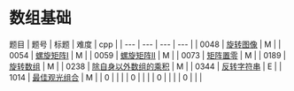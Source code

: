 <!--
 * @Author: QDX
 * @Date: 2022-12-23 10:10:24
 * @Description: 
-->
# 数组基础

题目
| 题号 | 标题 | 难度 | cpp |
| --- | --- | --- | --- |
| 0048 | [旋转图像](../solutions/0048_%E6%97%8B%E8%BD%AC%E5%9B%BE%E5%83%8F.ipynb) | M |
| 0054 | [螺旋矩阵I](../solutions/0054_%E8%9E%BA%E6%97%8B%E7%9F%A9%E9%98%B5I.ipynb) | M |
| 0059 | [螺旋矩阵II](../solutions/0059_%E8%9E%BA%E6%97%8B%E7%9F%A9%E9%98%B5II.ipynb) | M |
| 0073 | [矩阵置零](../solutions/0073_%E7%9F%A9%E9%98%B5%E7%BD%AE%E9%9B%B6.ipynb) | M |
| 0189 | [旋转数组](../solutions/0189_%E6%97%8B%E8%BD%AC%E6%95%B0%E7%BB%84.ipynb) | M |
| 0238 | [除自身以外数组的乘积](../solutions/0238_%E9%99%A4%E8%87%AA%E8%BA%AB%E4%BB%A5%E5%A4%96%E6%95%B0%E7%BB%84%E7%9A%84%E4%B9%98%E7%A7%AF.ipynb) | M |
| 0344 | [反转字符串](../solutions/0344_%E5%8F%8D%E8%BD%AC%E5%AD%97%E7%AC%A6%E4%B8%B2.ipynb) | E |
| 1014 | [最佳观光组合](../solutions/1014_%E6%9C%80%E4%BD%B3%E8%A7%82%E5%85%89%E7%BB%84%E5%90%88.ipynb) | M |
| 0 | []() |  |
| 0 | []() |  |
| 0 | []() |  |
| 0 | []() |  |
